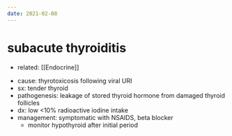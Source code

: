 ```yaml
---
date: 2021-02-08
---
```


# subacute thyroiditis

- related: [[Endocrine]]

<!-- subacute thyroiditis cause, sx, pathogenesis, dx, rx  -->

- cause: thyrotoxicosis following viral URI
- sx: tender thyroid
- pathogenesis: leakage of stored thyroid hormone from damaged thyroid follicles
- dx: low <10% radioactive iodine intake
- management: symptomatic with NSAIDS, beta blocker
	- monitor hypothyroid after initial period
